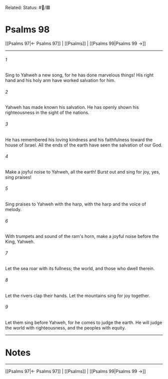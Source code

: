 Related:
Status: #📖/🟥
# Psalms 98

[[Psalms 97|← Psalms 97]] | [[Psalms]] | [[Psalms 99|Psalms 99 →]]
***



###### 1 
Sing to Yahweh a new song, for he has done marvelous things! His right hand and his holy arm have worked salvation for him. 

###### 2 
Yahweh has made known his salvation. He has openly shown his righteousness in the sight of the nations. 

###### 3 
He has remembered his loving kindness and his faithfulness toward the house of Israel. All the ends of the earth have seen the salvation of our God. 

###### 4 
Make a joyful noise to Yahweh, all the earth! Burst out and sing for joy, yes, sing praises! 

###### 5 
Sing praises to Yahweh with the harp, with the harp and the voice of melody. 

###### 6 
With trumpets and sound of the ram's horn, make a joyful noise before the King, Yahweh. 

###### 7 
Let the sea roar with its fullness; the world, and those who dwell therein. 

###### 8 
Let the rivers clap their hands. Let the mountains sing for joy together. 

###### 9 
Let them sing before Yahweh, for he comes to judge the earth. He will judge the world with righteousness, and the peoples with equity.

---
# Notes


***
[[Psalms 97|← Psalms 97]] | [[Psalms]] | [[Psalms 99|Psalms 99 →]]
